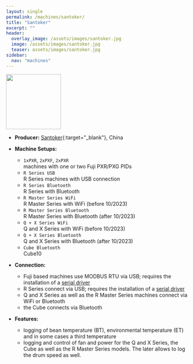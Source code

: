 ```yaml
---
layout: single
permalink: /machines/santoker/
title: "Santoker"
excerpt: ""
header:
  overlay_image: /assets/images/santoker.jpg
  image: /assets/images/santoker.jpg
  teaser: assets/images/santoker.jpg
sidebar:
  nav: "machines"
---
```

<img class="tab-image" src="{{ site.baseurl }}/assets/images/supporter-badge.png" width="150px">

* __Producer:__ [Santoker](){:target="_blank"}, China

* __Machine Setups:__ 
  - `1xPXR`, `2xPXF`, `2xPXR`  
  machines with one or two Fuji PXR/PXG PIDs
  - `R Series USB`  
  R Series machines with USB connection
  - `R Series Bluetooth`  
  R Series with Bluetooth
  - `R Master Series WiFi`  
  R Master Series with WiFi (before 10/2023)
  - `R Master Series Bluetooth`  
  R Master Series with Bluetooth (after 10/2023)
  - `Q + X Series WiFi`  
  Q and X Series with WiFi (before 10/2023)
  - `Q + X Series Bluetooth`  
  Q and X Series with Bluetooth (after 10/2023)
  - `Cube Bluetooth`  
  Cube10

* __Connection:__ 
  - Fuji based machines use MODBUS RTU via USB; requires the installation of a [serial driver](/modbus_serial/)
  - R Series connect via USB; requires the installation of a [serial driver](/modbus_serial/)
  - Q and X Series as well as the R Master Series machines connect via WiFi or Bluetooth
  - the Cube connects via Bluetooth
* __Features:__ 
  - logging of bean temperature (BT), environmental temperature (ET) and in some cases a third temperature
  - logging and control of fan and power for the Q and X Series, the Cube as well as the R Master Series models. The later allows to log the drum speed as well.